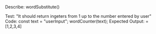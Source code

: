 Describe: wordSubstitute()

Test: "It should return ingeters from 1 up to the number entered by user"
Code:
const text = "userInput";
wordCounter(text);
Expected Output: =[1,2,3,4]